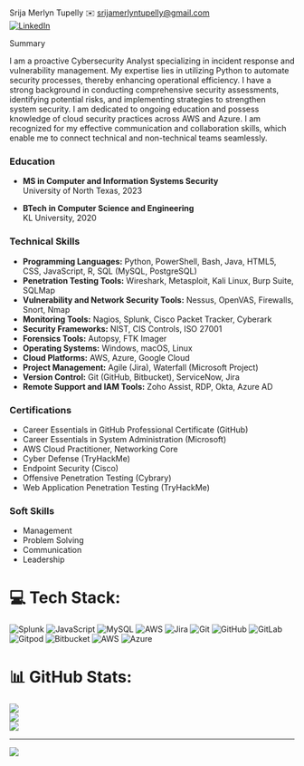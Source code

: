 Srija Merlyn Tupelly
✉️ srijamerlyntupelly@gmail.com  
[![LinkedIn]()](https://linkedin.com/in/linkedin.com/in/srija-merlyn-tupelly-712529256) 

 Summary

I am a proactive Cybersecurity Analyst specializing in incident response and vulnerability management. My expertise lies in utilizing Python to automate security processes, thereby enhancing operational efficiency. I have a strong background in conducting comprehensive security assessments, identifying potential risks, and implementing strategies to strengthen system security. I am dedicated to ongoing education and possess knowledge of cloud security practices across AWS and Azure. I am recognized for my effective communication and collaboration skills, which enable me to connect technical and non-technical teams seamlessly.

### Education

- **MS in Computer and Information Systems Security**  
  University of North Texas, 2023

- **BTech in Computer Science and Engineering**  
  KL University, 2020

### Technical Skills

- **Programming Languages:** Python, PowerShell, Bash, Java, HTML5, CSS, JavaScript, R, SQL (MySQL, PostgreSQL)
- **Penetration Testing Tools:** Wireshark, Metasploit, Kali Linux, Burp Suite, SQLMap
- **Vulnerability and Network Security Tools:** Nessus, OpenVAS, Firewalls, Snort, Nmap
- **Monitoring Tools:** Nagios, Splunk, Cisco Packet Tracker, Cyberark
- **Security Frameworks:** NIST, CIS Controls, ISO 27001
- **Forensics Tools:** Autopsy, FTK Imager
- **Operating Systems:** Windows, macOS, Linux
- **Cloud Platforms:** AWS, Azure, Google Cloud
- **Project Management:** Agile (Jira), Waterfall (Microsoft Project)
- **Version Control:** Git (GitHub, Bitbucket), ServiceNow, Jira
- **Remote Support and IAM Tools:** Zoho Assist, RDP, Okta, Azure AD

### Certifications

- Career Essentials in GitHub Professional Certificate (GitHub)
- Career Essentials in System Administration (Microsoft)
- AWS Cloud Practitioner, Networking Core
- Cyber Defense (TryHackMe)
- Endpoint Security (Cisco)
- Offensive Penetration Testing (Cybrary)
- Web Application Penetration Testing (TryHackMe)

### Soft Skills

- Management
- Problem Solving
- Communication
- Leadership

# 💻 Tech Stack:
![Splunk](https://img.shields.io/badge/splunk-%23000000.svg?style=for-the-badge&logo=splunk&logoColor=white) ![JavaScript](https://img.shields.io/badge/javascript-%23323330.svg?style=for-the-badge&logo=javascript&logoColor=%23F7DF1E) ![MySQL](https://img.shields.io/badge/mysql-4479A1.svg?style=for-the-badge&logo=mysql&logoColor=white) ![AWS](https://img.shields.io/badge/AWS-%23FF9900.svg?style=for-the-badge&logo=amazon-aws&logoColor=white) ![Jira](https://img.shields.io/badge/jira-%230A0FFF.svg?style=for-the-badge&logo=jira&logoColor=white) ![Git](https://img.shields.io/badge/git-%23F05033.svg?style=for-the-badge&logo=git&logoColor=white) ![GitHub](https://img.shields.io/badge/github-%23121011.svg?style=for-the-badge&logo=github&logoColor=white) ![GitLab](https://img.shields.io/badge/gitlab-%23181717.svg?style=for-the-badge&logo=gitlab&logoColor=white) ![Gitpod](https://img.shields.io/badge/gitpod-f06611.svg?style=for-the-badge&logo=gitpod&logoColor=white) ![Bitbucket](https://img.shields.io/badge/bitbucket-%230047B3.svg?style=for-the-badge&logo=bitbucket&logoColor=white) ![AWS](https://img.shields.io/badge/AWS-%23FF9900.svg?style=for-the-badge&logo=amazon-aws&logoColor=white) ![Azure](https://img.shields.io/badge/azure-%230072C6.svg?style=for-the-badge&logo=microsoftazure&logoColor=white)
# 📊 GitHub Stats:
![](https://github-readme-stats.vercel.app/api?username=Merlyn1998&theme=dark&hide_border=false&include_all_commits=false&count_private=false)<br/>
![](https://nirzak-streak-stats.vercel.app/?user=Merlyn1998&theme=dark&hide_border=false)<br/>
![](https://github-readme-stats.vercel.app/api/top-langs/?username=Merlyn1998&theme=dark&hide_border=false&include_all_commits=false&count_private=false&layout=compact)

---
[![](https://visitcount.itsvg.in/api?id=Merlyn1998&icon=0&color=0)](https://visitcount.itsvg.in)

<!-- Proudly created with GPRM ( https://gprm.itsvg.in ) -->
